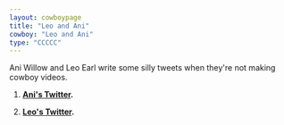 ```yaml
---
layout: cowboypage
title: "Leo and Ani"
cowboy: "Leo and Ani"
type: "CCCCC"
---
```

Ani Willow and Leo Earl write some silly tweets when they're not making cowboy videos.

1. **[Ani's Twitter](https://twitter.com/neonbluegremlin/).**

2. **[Leo's Twitter](https://twitter.com/LeoEarl3/).**
